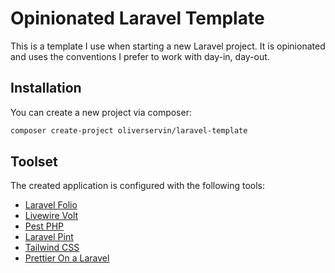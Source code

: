 # Opinionated Laravel Template

This is a template I use when starting a new Laravel project. It is opinionated and uses the conventions I prefer to work with day-in, day-out.

## Installation

You can create a new project via composer:

```bash
composer create-project oliverservin/laravel-template
```

## Toolset

The created application is configured with the following tools:

- [Laravel Folio](https://github.com/livewire/volt)
- [Livewire Volt](https://github.com/laravel/folio)
- [Pest PHP](https://pestphp.com)
- [Laravel Pint](https://github.com/laravel/pint)
- [Tailwind CSS](https://tailwindcss.com)
- [Prettier On a Laravel](https://helgesver.re/articles/laravel-blade-formatter-prettier)
